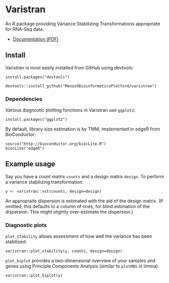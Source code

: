 # Varistran

An R package providing Variance Stabilizing Transformations appropriate for RNA-Seq data.

* [Documentation (PDF)](http://rnasystems.erc.monash.edu/doc/varistran.pdf)

## Install

Varistran is most easily installed from GitHub using devtools:

```
install.packages("devtools")

devtools::install_github("MonashBioinformaticsPlatform/varistran")
```

### Dependencies

Various diagnostic plotting functions in Varistran use `ggplot2`:

```
install.packages("ggplot2")
```

By default, library size estimation is by TMM, implemented in edgeR from BioConductor:

```
source("http://bioconductor.org/biocLite.R")
biocLite("edgeR")
```

## Example usage

Say you have a count matrix `counts` and a design matrix `design`. To perform a variance stabilizing transformation:

```
y <- varistran::vst(counts, design=design)
```

An appropraite dispersion is estimated with the aid of the design matrix. (If omitted, this defaults to a column of ones, for blind estimation of the dispersion. This might slightly over-estimate the dispersion.)

### Diagnostic plots

`plot_stability` allows assessment of how well the variance has been stabilized:

```
varistran::plot_stability(y, counts, design=design)
```

`plot_biplot` provides a two-dimensional overview of your samples and genes using Principle Components Analysis (similar to `plotMDS` in limma):

```
varistran::plot_biplot(y)
```
